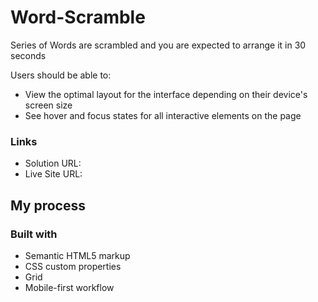 # Word-Scramble
Series of Words are scrambled and you are expected to arrange it in 30 seconds

Users should be able to:

- View the optimal layout for the interface depending on their device's screen size
- See hover and focus states for all interactive elements on the page
### Links

- Solution URL: [](https://github.com/AWWALv/Word-Scramble)
- Live Site URL: [](https://awwalv.github.io/Word-Scramble)

## My process

### Built with

- Semantic HTML5 markup
- CSS custom properties
- Grid
- Mobile-first workflow



